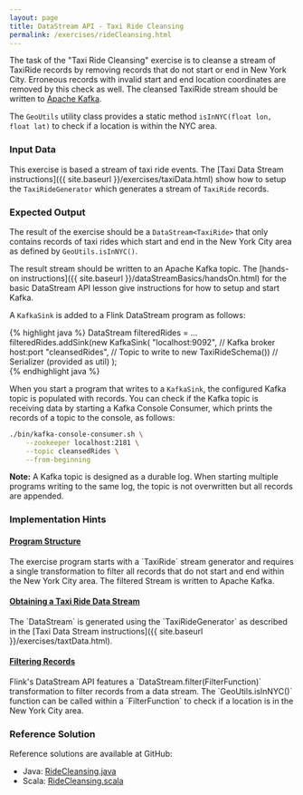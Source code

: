 ```yaml
---
layout: page
title: DataStream API - Taxi Ride Cleansing
permalink: /exercises/rideCleansing.html
---
```


The task of the "Taxi Ride Cleansing" exercise is to cleanse a stream of TaxiRide records by removing records that do not start or end in New York City. Erroneous records with invalid start and end location coordinates are removed by this check as well. The cleansed TaxiRide stream should be written to [Apache Kafka](http://kafka.apache.org).

The `GeoUtils` utility class provides a static method `isInNYC(float lon, float lat)` to check if a location is within the NYC area.

### Input Data

This exercise is based a stream of taxi ride events. The [Taxi Data Stream instructions]({{ site.baseurl }}/exercises/taxiData.html) show how to setup the `TaxiRideGenerator` which generates a stream of `TaxiRide` records.

### Expected Output

The result of the exercise should be a `DataStream<TaxiRide>` that only contains records of taxi rides which start and end in the New York City area as defined by `GeoUtils.isInNYC()`.

The result stream should be written to an Apache Kafka topic. The [hands-on instructions]({{ site.baseurl }}/dataStreamBasics/handsOn.html) for the basic DataStream API lesson give instructions for how to setup and start Kafka. 

A `KafkaSink` is added to a Flink DataStream program as follows:

{% highlight java %}
DataStream<TaxiRide> filteredRides = ...
filteredRides.addSink(new KafkaSink<TaxiRide>(
	"localhost:9092",     // Kafka broker host:port
	"cleansedRides",      // Topic to write to
	new TaxiRideSchema()) // Serializer (provided as util)
	);  
{% endhighlight java %}

When you start a program that writes to a `KafkaSink`, the configured Kafka topic is populated with records. You can check if the Kafka topic is receiving data by starting a Kafka Console Consumer, which prints the records of a topic to the console, as follows:

~~~bash
./bin/kafka-console-consumer.sh \
	--zookeeper localhost:2181 \
	--topic cleansedRides \
	--from-beginning
~~~

**Note:** A Kafka topic is designed as a durable log. When starting multiple programs writing to the same log, the topic is not overwritten but all records are appended.

### Implementation Hints

<div class="panel-group" id="accordion" role="tablist" aria-multiselectable="true">
  <div class="panel panel-default">
    <div class="panel-heading" role="tab" id="headingOne">
      <h4 class="panel-title">
        <a class="collapsed" role="button" data-toggle="collapse" data-parent="#accordion" href="#collapseOne" aria-expanded="false" aria-controls="collapseOne">
Program Structure
        </a>
      </h4>
    </div>
    <div id="collapseOne" class="panel-collapse collapse" role="tabpanel" aria-labelledby="headingOne">
      <div class="panel-body" markdown="span">
The exercise program starts with a `TaxiRide` stream generator and requires a single transformation to filter all records that do not start and end within the New York City area. The filtered Stream is written to Apache Kafka.
      </div>
    </div>
  </div>
  <div class="panel panel-default">
    <div class="panel-heading" role="tab" id="headingTwo">
      <h4 class="panel-title">
        <a class="collapsed" role="button" data-toggle="collapse" data-parent="#accordion" href="#collapseTwo" aria-expanded="false" aria-controls="collapseTwo">
Obtaining a Taxi Ride Data Stream
        </a>
      </h4>
    </div>
    <div id="collapseTwo" class="panel-collapse collapse" role="tabpanel" aria-labelledby="headingTwo">
      <div class="panel-body" markdown="span">
The `DataStream<TaxiRide>` is generated using the `TaxiRideGenerator` as described in the [Taxi Data Stream instructions]({{ site.baseurl }}/exercises/taxtData.html).
      </div>
    </div>
  </div>
  <div class="panel panel-default">
    <div class="panel-heading" role="tab" id="headingThree">
      <h4 class="panel-title">
        <a class="collapsed" role="button" data-toggle="collapse" data-parent="#accordion" href="#collapseThree" aria-expanded="false" aria-controls="collapseThree">
Filtering Records
        </a>
      </h4>
    </div>
    <div id="collapseThree" class="panel-collapse collapse" role="tabpanel" aria-labelledby="headingThree">
      <div class="panel-body" markdown="span">
Flink's DataStream API features a `DataStream.filter(FilterFunction)` transformation to filter records from a data stream. The `GeoUtils.isInNYC()` function can be called within a `FilterFunction` to check if a location is in the New York City area.
      </div>
    </div>
  </div>
</div>


### Reference Solution

Reference solutions are available at GitHub:

- Java: [RideCleansing.java](https://github.com/dataArtisans/flink-training-exercises/blob/master/src/main/java/com/dataArtisans/flinkTraining/exercises/dataStreamJava/rideCleansing/RideCleansing.java)
- Scala: [RideCleansing.scala](https://github.com/dataArtisans/flink-training-exercises/blob/master/src/main/scala/com/dataArtisans/flinkTraining/exercises/dataStreamScala/rideCleansing/RideCleansing.scala)